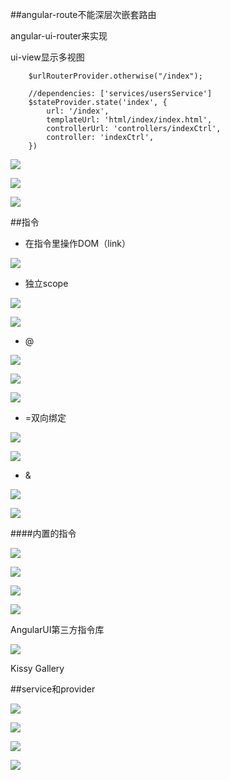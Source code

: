 ##angular-route不能深层次嵌套路由

angular-ui-router来实现

ui-view显示多视图

```
    $urlRouterProvider.otherwise("/index");

    //dependencies: ['services/usersService']
    $stateProvider.state('index', {
        url: '/index',
        templateUrl: 'html/index/index.html',
        controllerUrl: 'controllers/indexCtrl',
        controller: 'indexCtrl',
    })
```

![](/assets/360截图20171017110618448.jpg)

![](/assets/360截图20171017110701608.jpg)

![](/assets/360截图20171017132728771.jpg)





##指令

- 在指令里操作DOM（link）

![](/assets/360截图20171017133718392.jpg)


- 独立scope

![](/assets/360截图20171017144844105.jpg)

![](/assets/360截图20171017145011097.jpg)


- @

![](/assets/360截图20171017145205348.jpg)

![](/assets/360截图20171017145220209.jpg)

![](/assets/360截图20171017145419799.jpg)




- =双向绑定

![](/assets/360截图20171017145740184.jpg)

![](/assets/360截图20171017145707799.jpg)



- &

![](/assets/360截图20171017150146523.jpg)

![](/assets/360截图20171017150203475.jpg)


####内置的指令

![](/assets/360截图20171017150739129.jpg)

![](/assets/360截图20171017150944648.jpg)

![](/assets/360截图20171017151401990.jpg)

![](/assets/360截图20171017151622357.jpg)


AngularUI第三方指令库

![](/assets/360截图20171017153047109.jpg)


Kissy Gallery






##service和provider

![](/assets/360截图20171017164640527.jpg)

![](/assets/360截图20171017171148370.jpg)

![](/assets/360截图20171017172020462.jpg)

![](/assets/360截图20171017172458304.jpg)



























































